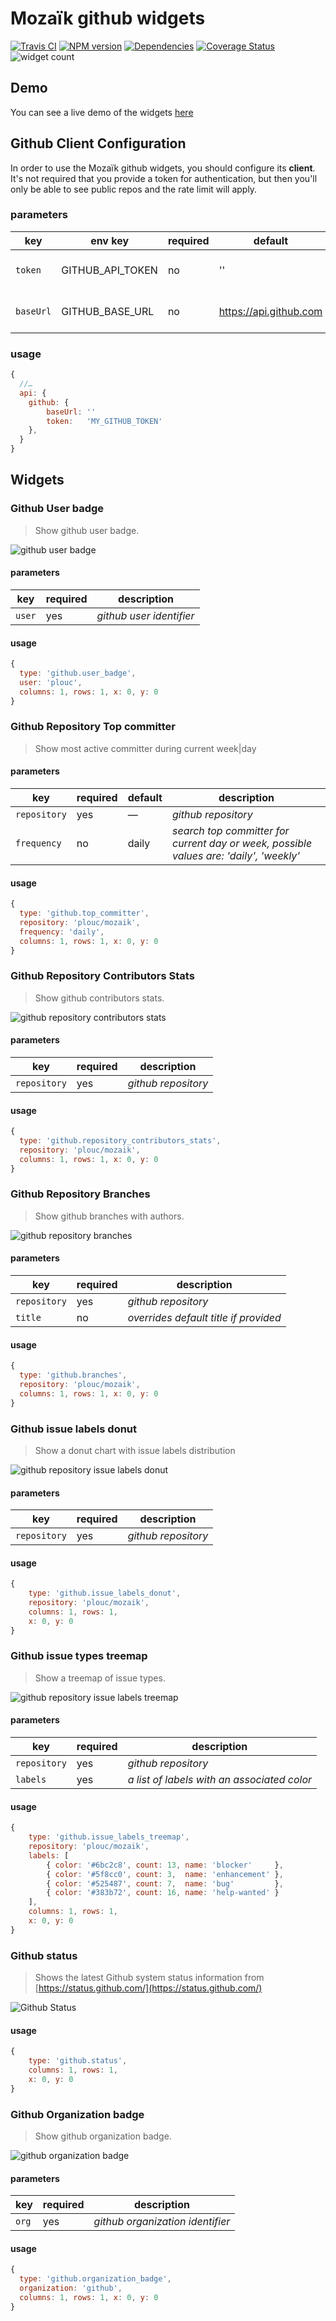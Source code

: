 # Mozaïk github widgets

[![Travis CI][travis-image]][travis-url]
[![NPM version][npm-image]][npm-url]
[![Dependencies][gemnasium-image]][gemnasium-url]
[![Coverage Status][coverage-image]][coverage-url]
![widget count][widget-count-image]

## Demo

You can see a live demo of the widgets [here](http://mozaik-github.herokuapp.com/)

## Github Client Configuration

In order to use the Mozaïk github widgets, you should configure its **client**.
It's not required that you provide a token for authentication, but then
you'll only be able to see public repos and the rate limit will apply.

### parameters

key       | env key          | required | default                | description
----------|------------------|----------|------------------------|----------------------------
`token`   | GITHUB_API_TOKEN | no       | ''                     | *github authentication token*
`baseUrl` | GITHUB_BASE_URL  | no       | https://api.github.com | *github api url* (useful for enterprise)

### usage

```javascript
{
  //…
  api: {
    github: {
        baseUrl: ''
        token:   'MY_GITHUB_TOKEN'
    },
  }
}
```

## Widgets

### Github User badge

> Show github user badge.

![github user badge](https://raw.githubusercontent.com/plouc/mozaik-ext-github/master/preview/github.user_badge.png)

#### parameters

key    | required | description
-------|----------|--------------------------
`user` | yes      | *github user identifier*

#### usage

```javascript
{
  type: 'github.user_badge',
  user: 'plouc',
  columns: 1, rows: 1, x: 0, y: 0
}
```


### Github Repository Top committer

> Show most active committer during current week|day

#### parameters

key          | required | default | description
-------------|----------|---------|------------
`repository` | yes      | —       | *github repository*
`frequency`  | no       | daily   | *search top committer for current day or week, possible values are: 'daily', 'weekly'*

#### usage

```javascript
{
  type: 'github.top_committer',
  repository: 'plouc/mozaik',
  frequency: 'daily',
  columns: 1, rows: 1, x: 0, y: 0
}
```


### Github Repository Contributors Stats

> Show github contributors stats.

![github repository contributors stats](https://raw.githubusercontent.com/plouc/mozaik-ext-github/master/preview/github.repository_contributors_stats.png)

#### parameters

key          | required | description
-------------|----------|---------------
`repository` | yes      | *github repository*

#### usage

```javascript
{
  type: 'github.repository_contributors_stats',
  repository: 'plouc/mozaik',
  columns: 1, rows: 1, x: 0, y: 0
}
```



### Github Repository Branches

> Show github branches with authors.

![github repository branches](https://raw.githubusercontent.com/plouc/mozaik-ext-github/master/preview/github.branches.png)

#### parameters

key          | required | description
-------------|----------|---------------
`repository` | yes      | *github repository*
`title`      | no       | *overrides default title if provided*

#### usage

```javascript
{
  type: 'github.branches',
  repository: 'plouc/mozaik',
  columns: 1, rows: 1, x: 0, y: 0
}
```



### Github issue labels donut

> Show a donut chart with issue labels distribution

![github repository issue labels donut](https://raw.githubusercontent.com/plouc/mozaik-ext-github/master/preview/github.issue_labels_donut.png)

#### parameters

key          | required | description
-------------|----------|---------------
`repository` | yes      | *github repository*

#### usage

```javascript
{
    type: 'github.issue_labels_donut',
    repository: 'plouc/mozaik',
    columns: 1, rows: 1,
    x: 0, y: 0
}
```



### Github issue types treemap

> Show a treemap of issue types.

![github repository issue labels treemap](https://raw.githubusercontent.com/plouc/mozaik-ext-github/master/preview/github.issue_types_treemap.png)

#### parameters

key          | required | description
-------------|----------|---------------
`repository` | yes      | *github repository*
`labels`     | yes      | *a list of labels with an associated color*

#### usage

```javascript
{
    type: 'github.issue_labels_treemap',
    repository: 'plouc/mozaik',
    labels: [
        { color: '#6bc2c8', count: 13, name: 'blocker'     },
        { color: '#5f8cc0', count: 3,  name: 'enhancement' },
        { color: '#525487', count: 7,  name: 'bug'         },
        { color: '#383b72', count: 16, name: 'help-wanted' }
    ],
    columns: 1, rows: 1,
    x: 0, y: 0
}
```

### Github status

> Shows the latest Github system status information from [https://status.github.com/](https://status.github.com/)

![Github Status](https://raw.githubusercontent.com/plouc/mozaik-ext-github/master/preview/github.status.png)

#### usage

```javascript
{
    type: 'github.status',
    columns: 1, rows: 1,
    x: 0, y: 0
}
```

### Github Organization badge

> Show github organization badge.

![github organization badge](https://raw.githubusercontent.com/plouc/mozaik-ext-github/master/preview/github.organization_badge.png)

#### parameters

key    | required | description
-------|----------|--------------------------
`org` | yes      | *github organization identifier*

#### usage

```javascript
{
  type: 'github.organization_badge',
  organization: 'github',
  columns: 1, rows: 1, x: 0, y: 0
}
```

[travis-image]: https://img.shields.io/travis/plouc/mozaik-ext-github.svg?style=flat-square
[travis-url]: https://travis-ci.org/plouc/mozaik-ext-github
[npm-image]: https://img.shields.io/npm/v/mozaik-ext-github.svg?style=flat-square
[npm-url]: https://www.npmjs.com/package/mozaik-ext-github
[gemnasium-image]: https://img.shields.io/gemnasium/plouc/mozaik-ext-github.svg?style=flat-square
[gemnasium-url]: https://gemnasium.com/plouc/mozaik-ext-github
[coverage-image]: https://img.shields.io/coveralls/plouc/mozaik-ext-github/mozaik-1.2.svg?style=flat-square
[coverage-url]: https://coveralls.io/github/plouc/mozaik-ext-github?branch=mozaik-1.2
[widget-count-image]: https://img.shields.io/badge/widgets-x10-green.svg?style=flat-square
